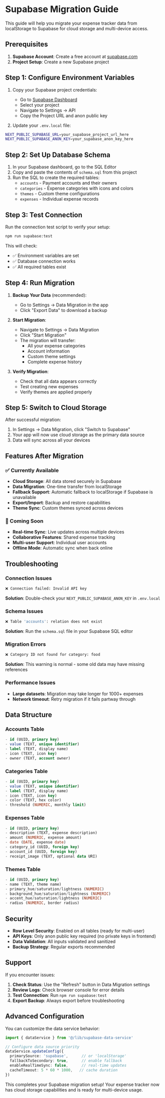 # Supabase Migration Guide

This guide will help you migrate your expense tracker data from localStorage to Supabase for cloud storage and multi-device access.

## Prerequisites

1. **Supabase Account**: Create a free account at [supabase.com](https://supabase.com)
2. **Project Setup**: Create a new Supabase project

## Step 1: Configure Environment Variables

1. Copy your Supabase project credentials:
   - Go to [Supabase Dashboard](https://supabase.com/dashboard)
   - Select your project
   - Navigate to Settings → API
   - Copy the Project URL and anon public key

2. Update your `.env.local` file:
```bash
NEXT_PUBLIC_SUPABASE_URL=your_supabase_project_url_here
NEXT_PUBLIC_SUPABASE_ANON_KEY=your_supabase_anon_key_here
```

## Step 2: Set Up Database Schema

1. In your Supabase dashboard, go to the SQL Editor
2. Copy and paste the contents of `schema.sql` from this project
3. Run the SQL to create the required tables:
   - `accounts` - Payment accounts and their owners
   - `categories` - Expense categories with icons and colors
   - `themes` - Custom theme configurations  
   - `expenses` - Individual expense records

## Step 3: Test Connection

Run the connection test script to verify your setup:

```bash
npm run supabase:test
```

This will check:
- ✅ Environment variables are set
- ✅ Database connection works
- ✅ All required tables exist

## Step 4: Run Migration

1. **Backup Your Data** (recommended):
   - Go to Settings → Data Migration in the app
   - Click "Export Data" to download a backup

2. **Start Migration**:
   - Navigate to Settings → Data Migration
   - Click "Start Migration"
   - The migration will transfer:
     - All your expense categories
     - Account information
     - Custom theme settings
     - Complete expense history

3. **Verify Migration**:
   - Check that all data appears correctly
   - Test creating new expenses
   - Verify themes are applied properly

## Step 5: Switch to Cloud Storage

After successful migration:

1. In Settings → Data Migration, click "Switch to Supabase"
2. Your app will now use cloud storage as the primary data source
3. Data will sync across all your devices

## Features After Migration

### ✅ Currently Available
- **Cloud Storage**: All data stored securely in Supabase
- **Data Migration**: One-time transfer from localStorage
- **Fallback Support**: Automatic fallback to localStorage if Supabase is unavailable
- **Export/Import**: Backup and restore capabilities
- **Theme Sync**: Custom themes synced across devices

### 🚧 Coming Soon
- **Real-time Sync**: Live updates across multiple devices
- **Collaborative Features**: Shared expense tracking
- **Multi-user Support**: Individual user accounts
- **Offline Mode**: Automatic sync when back online

## Troubleshooting

### Connection Issues
```bash
❌ Connection failed: Invalid API key
```
**Solution**: Double-check your `NEXT_PUBLIC_SUPABASE_ANON_KEY` in `.env.local`

### Schema Issues
```bash
❌ Table 'accounts': relation does not exist
```
**Solution**: Run the `schema.sql` file in your Supabase SQL editor

### Migration Errors
```bash
❌ Category ID not found for category: food
```
**Solution**: This warning is normal - some old data may have missing references

### Performance Issues
- **Large datasets**: Migration may take longer for 1000+ expenses
- **Network timeout**: Retry migration if it fails partway through

## Data Structure

### Accounts Table
```sql
- id (UUID, primary key)
- value (TEXT, unique identifier)
- label (TEXT, display name)
- icon (TEXT, icon key)
- owner (TEXT, account owner)
```

### Categories Table
```sql
- id (UUID, primary key)  
- value (TEXT, unique identifier)
- label (TEXT, display name)
- icon (TEXT, icon key)
- color (TEXT, hex color)
- threshold (NUMERIC, monthly limit)
```

### Expenses Table
```sql
- id (UUID, primary key)
- description (TEXT, expense description)
- amount (NUMERIC, expense amount)
- date (DATE, expense date)
- category_id (UUID, foreign key)
- account_id (UUID, foreign key)
- receipt_image (TEXT, optional data URI)
```

### Themes Table
```sql
- id (UUID, primary key)
- name (TEXT, theme name)
- primary_hue/saturation/lightness (NUMERIC)
- background_hue/saturation/lightness (NUMERIC)
- accent_hue/saturation/lightness (NUMERIC)
- radius (NUMERIC, border radius)
```

## Security

- **Row Level Security**: Enabled on all tables (ready for multi-user)
- **API Keys**: Only anon public key required (no private keys in frontend)
- **Data Validation**: All inputs validated and sanitized
- **Backup Strategy**: Regular exports recommended

## Support

If you encounter issues:

1. **Check Status**: Use the "Refresh" button in Data Migration settings
2. **Review Logs**: Check browser console for error details
3. **Test Connection**: Run `npm run supabase:test`
4. **Export Backup**: Always export before troubleshooting

## Advanced Configuration

You can customize the data service behavior:

```typescript
import { dataService } from '@/lib/supabase-data-service'

// Configure data source priority
dataService.updateConfig({
  primarySource: 'supabase',      // or 'localStorage'
  fallbackToSecondary: true,      // enable fallback
  enableRealTimeSync: false,      // real-time updates
  cacheTimeout: 5 * 60 * 1000,   // cache duration
})
```

This completes your Supabase migration setup! Your expense tracker now has cloud storage capabilities and is ready for multi-device usage.